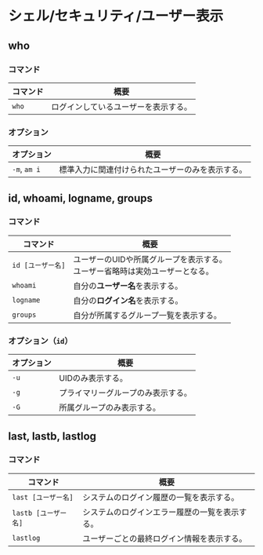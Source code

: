 # シェル/セキュリティ/ユーザー表示

## who

### コマンド

|コマンド|概要|
|---|---|
|`who`|ログインしているユーザーを表示する。|

### オプション

| オプション   | 概要                                             |
| ------------ | ------------------------------------------------ |
| `-m`, `am i` | 標準入力に関連付けられたユーザーのみを表示する。 |

## id, whoami, logname, groups

### コマンド

| コマンド          | 概要                                                         |
| ----------------- | ------------------------------------------------------------ |
| `id [ユーザー名]` | ユーザーのUIDや所属グループを表示する。<br />ユーザー省略時は実効ユーザーとなる。 |
| `whoami`          | 自分の**ユーザー名**を表示する。                             |
| `logname`         | 自分の**ログイン名**を表示する。                             |
| `groups`          | 自分が所属するグループ一覧を表示する。                       |

### オプション（`id`）

| オプション | 概要                               |
| ---------- | ---------------------------------- |
| `-u`       | UIDのみ表示する。                  |
| `-g`       | プライマリーグループのみ表示する。 |
| `-G`       | 所属グループのみ表示する。         |

## last, lastb, lastlog

### コマンド

| コマンド             | 概要                                           |
| -------------------- | ---------------------------------------------- |
| `last [ユーザー名]`  | システムのログイン履歴の一覧を表示する。       |
| `lastb [ユーザー名]` | システムのログインエラー履歴の一覧を表示する。 |
| `lastlog`            | ユーザーごとの最終ログイン情報を表示する。     |
